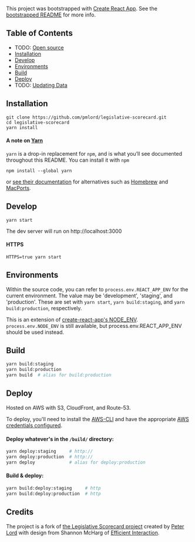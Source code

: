 This project was bootstrapped with [Create React App](https://github.com/facebookincubator/create-react-app).
See the [bootstrapped README](create-react-app-README.md) for more info.

## Table of Contents
* TODO: [Open source](#open-source)
* [Installation](#installation)
* [Develop](#develop)
* [Environments](#environments)
* [Build](#build)
* [Deploy](#deploy)
* TODO: [Updating Data](#updating-data)

## Installation
```
git clone https://github.com/pmlord/legislative-scorecard.git
cd legislative-scorecard
yarn install
```

#### A note on [Yarn](https://yarnpkg.com/)
`yarn` is a drop-in replacement for `npm`, and is what you’ll see documented throughout this README. You can install it with `npm`
```
npm install --global yarn
```
or [see their documentation](https://yarnpkg.com/en/docs/install) for alternatives such as [Homebrew](https://brew.sh/) and [MacPorts](https://www.macports.org/).

## Develop
```
yarn start
```
The dev server will run on http://localhost:3000

#### HTTPS
```
HTTPS=true yarn start
```


## Environments

Within the source code, you can refer to `process.env.REACT_APP_ENV` for the current environment. The value may be 'development', 'staging', and 'production'. These are set with `yarn start`, `yarn build:staging`, and `yarn build:production`, respectively.

This is an extension of [create-react-app's NODE_ENV](/create-react-app-README.md#adding-custom-environment-variables). `process.env.NODE_ENV` is still available, but process.env.REACT_APP_ENV should be used instead.

## Build

```sh
yarn build:staging
yarn build:production
yarn build  # alias for build:production
```

## Deploy

Hosted on AWS with S3, CloudFront, and Route-53.

To deploy, you'll need to install the [AWS-CLI](https://aws.amazon.com/cli/) and have the appropriate [AWS credentials configured](https://docs.aws.amazon.com/cli/latest/userguide/cli-config-files.html).

#### Deploy whatever's in the `/build/` directory:

```sh
yarn deploy:staging     # http://
yarn deploy:production  # http://
yarn deploy             # alias for deploy:production
```

#### Build & deploy:

```sh
yarn build:deploy:staging     # http
yarn build:deploy:production  # http
```

## Credits

The project is a fork of [the Legislative Scorecard project](https://github.com/pmlord/legislative-scorecard) created by [Peter Lord](https://github.com/pmlord) with design from Shannon McHarg of [Efficient Interaction](http://efficientinteraction.com/).